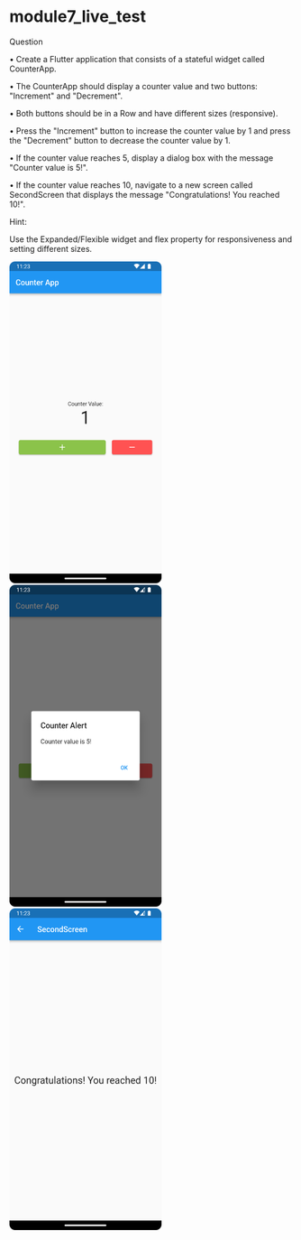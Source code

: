 # module7_live_test


Question

•       Create a Flutter application that consists of a stateful widget called CounterApp. 

•       The CounterApp should display a counter value and two buttons: "Increment" and "Decrement".

•       Both buttons should be in a Row and have different sizes (responsive).

•       Press the "Increment" button to increase the counter value by 1 and press the "Decrement" button to decrease the counter value by 1. 

•       If the counter value reaches 5, display a dialog box with the message "Counter value is 5!".

•       If the counter value reaches 10, navigate to a new screen called SecondScreen that displays the message "Congratulations! You reached 10!".

 

Hint: 

Use the Expanded/Flexible widget and flex property for responsiveness and setting different sizes.

<img src="s/1.png" alt="alt text" width="270" height="570">    <img src="s/2.png" alt="alt text" width="270" height="570"> 
<img src="s/3.png" alt="alt text" width="270" height="570"> 
